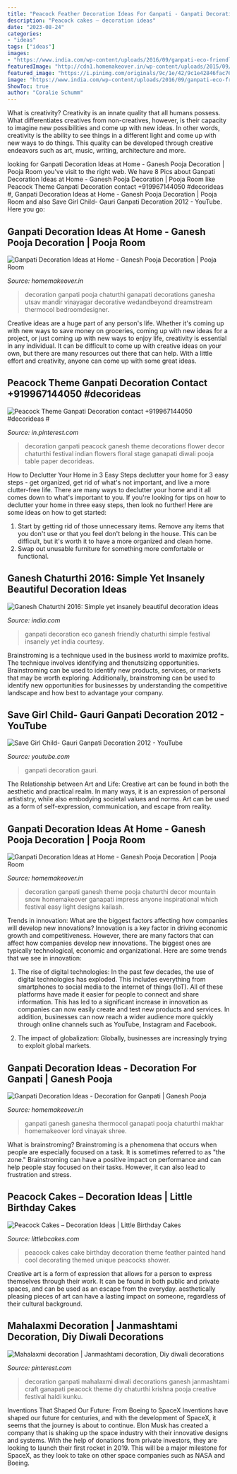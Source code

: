 ```yaml
---
title: "Peacock Feather Decoration Ideas For Ganpati - Ganpati Decoration Ideas At Home"
description: "Peacock cakes – decoration ideas"
date: "2023-08-24"
categories:
- "ideas"
tags: ["ideas"]
images:
- "https://www.india.com/wp-content/uploads/2016/09/ganpati-eco-friendly.jpg"
featuredImage: "http://cdn1.homemakeover.in/wp-content/uploads/2015/09/Pooja-Room-403.jpg"
featured_image: "https://i.pinimg.com/originals/9c/1e/42/9c1e42846fac76048c3a7bde00988c8a.jpg"
image: "https://www.india.com/wp-content/uploads/2016/09/ganpati-eco-friendly.jpg"
ShowToc: true
author: "Coralie Schumm"
---
```



What is creativity?
Creativity is an innate quality that all humans possess. What differentiates creatives from non-creatives, however, is their capacity to imagine new possibilities and come up with new ideas. In other words, creativity is the ability to see things in a different light and come up with new ways to do things. This quality can be developed through creative endeavors such as art, music, writing, architecture and more.

	

		
looking for Ganpati Decoration Ideas at Home - Ganesh Pooja Decoration | Pooja Room you've visit to the right web. We have 8 Pics about Ganpati Decoration Ideas at Home - Ganesh Pooja Decoration | Pooja Room like Peacock Theme Ganpati Decoration contact +919967144050 #decorideas #, Ganpati Decoration Ideas at Home - Ganesh Pooja Decoration | Pooja Room and also Save Girl Child- Gauri Ganpati Decoration 2012 - YouTube. Here you go:
		
    
## Ganpati Decoration Ideas At Home - Ganesh Pooja Decoration | Pooja Room

<img loading=lazy src="https://cdn1.homemakeover.in/wp-content/uploads/$wblob/2955/Pooja-Room-343.jpg" onerror="this.onerror=null;this.src='https://tse2.mm.bing.net/th?id=OIP.KZdSm9pGomJF8RjS5yk8pwAAAA&amp;pid=15.1';" alt="Ganpati Decoration Ideas at Home - Ganesh Pooja Decoration | Pooja Room">

_Source: homemakeover.in_

>decoration ganpati pooja chaturthi ganapati decorations ganesha utsav mandir vinayagar decorative wedandbeyond dreamstream thermocol bedroomdesigner. 

	

Creative ideas are a huge part of any person's life. Whether it's coming up with new ways to save money on groceries, coming up with new ideas for a project, or just coming up with new ways to enjoy life, creativity is essential in any individual. It can be difficult to come up with creative ideas on your own, but there are many resources out there that can help. With a little effort and creativity, anyone can come up with some great ideas.

    
## Peacock Theme Ganpati Decoration Contact +919967144050 #decorideas #

<img loading=lazy src="https://i.pinimg.com/736x/52/a2/ed/52a2ede7f87c1361247d1496301ff610--peacock-theme-peacocks.jpg" onerror="this.onerror=null;this.src='https://tse3.mm.bing.net/th?id=OIP.naiKpMoUgCa4p7bWKtbl8wHaJ3&amp;pid=15.1';" alt="Peacock Theme Ganpati Decoration contact +919967144050 #decorideas #">

_Source: in.pinterest.com_

>decoration ganpati peacock ganesh theme decorations flower decor chaturthi festival indian flowers floral stage ganapati diwali pooja table paper decorideas. 

	

How to Declutter Your Home in 3 Easy Steps
declutter your home for 3 easy steps - get organized, get rid of what's not important, and live a more clutter-free life.
There are many ways to declutter your home and it all comes down to what's important to you. If you're looking for tips on how to declutter your home in three easy steps, then look no further! Here are some ideas on how to get started: 

1. Start by getting rid of those unnecessary items. Remove any items that you don't use or that you feel don't belong in the house. This can be difficult, but it's worth it to have a more organized and clean home. 
2. Swap out unusable furniture for something more comfortable or functional.

    
## Ganesh Chaturthi 2016: Simple Yet Insanely Beautiful Decoration Ideas

<img loading=lazy src="https://www.india.com/wp-content/uploads/2016/09/ganpati-eco-friendly.jpg" onerror="this.onerror=null;this.src='https://tse1.mm.bing.net/th?id=OIP.ntwi7ge1Zs711OcbACqyqQHaEZ&amp;pid=15.1';" alt="Ganesh Chaturthi 2016: Simple yet insanely beautiful decoration ideas">

_Source: india.com_

>ganpati decoration eco ganesh friendly chaturthi simple festival insanely yet india courtesy. 

	

Brainstroming is a technique used in the business world to maximize profits. The technique involves identifying and thenutsizing opportunities. Brainstroming can be used to identify new products, services, or markets that may be worth exploring. Additionally, brainstroming can be used to identify new opportunities for businesses by understanding the competitive landscape and how best to advantage your company.

    
## Save Girl Child- Gauri Ganpati Decoration 2012 - YouTube

<img loading=lazy src="http://i.ytimg.com/vi/ClPQyHfpIUI/maxresdefault.jpg" onerror="this.onerror=null;this.src='https://tse4.mm.bing.net/th?id=OIP.qJCf-_fhX2AOtthL6tutTQHaEK&amp;pid=15.1';" alt="Save Girl Child- Gauri Ganpati Decoration 2012 - YouTube">

_Source: youtube.com_

>ganpati decoration gauri. 

	

The Relationship between Art and Life:
Creative art can be found in both the aesthetic and practical realm. In many ways, it is an expression of personal artististry, while also embodying societal values and norms. Art can be used as a form of self-expression, communication, and escape from reality.

    
## Ganpati Decoration Ideas At Home - Ganesh Pooja Decoration | Pooja Room

<img loading=lazy src="http://cdn1.homemakeover.in/wp-content/uploads/2015/09/Pooja-Room-403.jpg" onerror="this.onerror=null;this.src='https://tse2.mm.bing.net/th?id=OIP.MZt5I1y-piJNCdm87P4wjQHaGQ&amp;pid=15.1';" alt="Ganpati Decoration Ideas at Home - Ganesh Pooja Decoration | Pooja Room">

_Source: homemakeover.in_

>decoration ganpati ganesh theme pooja chaturthi decor mountain snow homemakeover ganapati impress anyone inspirational which festival easy light designs kailash. 

	

Trends in innovation: What are the biggest factors affecting how companies will develop new innovations?
Innovation is a key factor in driving economic growth and competitiveness. However, there are many factors that can affect how companies develop new innovations. The biggest ones are typically technological, economic and organizational. Here are some trends that we see in innovation:
1. The rise of digital technologies: In the past few decades, the use of digital technologies has exploded. This includes everything from smartphones to social media to the internet of things (IoT). All of these platforms have made it easier for people to connect and share information. This has led to a significant increase in innovation as companies can now easily create and test new products and services. In addition, businesses can now reach a wider audience more quickly through online channels such as YouTube, Instagram and Facebook.

2. The impact of globalization: Globally, businesses are increasingly trying to exploit global markets.

    
## Ganpati Decoration Ideas - Decoration For Ganpati | Ganesh Pooja

<img loading=lazy src="https://cdn1.homemakeover.in/wp-content/uploads/$wblob/3002/Pooja-Room-329.jpg" onerror="this.onerror=null;this.src='https://tse3.mm.bing.net/th?id=OIP.FYVmjD9Ii34Kes1Ioho1CwHaL_&amp;pid=15.1';" alt="Ganpati Decoration Ideas - Decoration for Ganpati | Ganesh Pooja">

_Source: homemakeover.in_

>ganpati ganesh ganesha thermocol ganapati pooja chaturthi makhar homemakeover lord vinayak shree. 

	

What is brainstroming?
Brainstroming is a phenomena that occurs when people are especially focused on a task. It is sometimes referred to as "the zone." Brainstroming can have a positive impact on performance and can help people stay focused on their tasks. However, it can also lead to frustration and stress.

    
## Peacock Cakes – Decoration Ideas | Little Birthday Cakes

<img loading=lazy src="http://www.littlebcakes.com/wp-content/uploads/2014/02/Peacock-Cake-Ideas.jpg" onerror="this.onerror=null;this.src='https://tse4.mm.bing.net/th?id=OIP.gVBzUWngRB1_0sMhLdhksAHaK6&amp;pid=15.1';" alt="Peacock Cakes – Decoration Ideas | Little Birthday Cakes">

_Source: littlebcakes.com_

>peacock cakes cake birthday decoration theme feather painted hand cool decorating themed unique peacocks shower. 

	

Creative art is a form of expression that allows for a person to express themselves through their work. It can be found in both public and private spaces, and can be used as an escape from the everyday. aesthetically pleasing pieces of art can have a lasting impact on someone, regardless of their cultural background.

    
## Mahalaxmi Decoration | Janmashtami Decoration, Diy Diwali Decorations

<img loading=lazy src="https://i.pinimg.com/originals/9c/1e/42/9c1e42846fac76048c3a7bde00988c8a.jpg" onerror="this.onerror=null;this.src='https://tse2.mm.bing.net/th?id=OIP.AqVgnES3oiSTKLplUCBIXQHaJ4&amp;pid=15.1';" alt="Mahalaxmi decoration | Janmashtami decoration, Diy diwali decorations">

_Source: pinterest.com_

>decoration ganpati mahalaxmi diwali decorations ganesh janmashtami craft ganapati peacock theme diy chaturthi krishna pooja creative festival haldi kunku. 

	

Inventions That Shaped Our Future: From Boeing to SpaceX
Inventions have shaped our future for centuries, and with the development of SpaceX, it seems that the journey is about to continue. Elon Musk has created a company that is shaking up the space industry with their innovative designs and systems. With the help of donations from private investors, they are looking to launch their first rocket in 2019. This will be a major milestone for SpaceX, as they look to take on other space companies such as NASA and Boeing.

